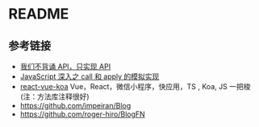 # README

## 参考链接

- [我们不背诵 API，只实现 API](https://zhuanlan.zhihu.com/p/67188446)
- [JavaScript 深入之 call 和 apply 的模拟实现 ](https://github.com/mqyqingfeng/Blog/issues/11)
- [react-vue-koa](https://github.com/lanzhsh/react-vue-koa) Vue，React，微信小程序，快应用，TS , Koa, JS 一把梭 (注：方法库注释很好)
- https://github.com/impeiran/Blog
- https://github.com/roger-hiro/BlogFN
